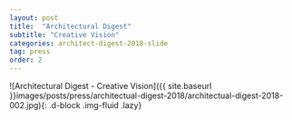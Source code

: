 ```yaml
---
layout: post
title:  "Architectural Digest"
subtitle: "Creative Vision"
categories: architect-digest-2018-slide
tag: press
order: 2
---
```


![Architectural Digest - Creative Vision]({{ site.baseurl }}images/posts/press/architectual-digest-2018/architectual-digest-2018-002.jpg){: .d-block .img-fluid .lazy}
